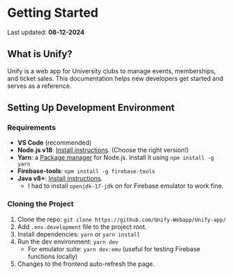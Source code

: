 # Getting Started

Last updated: **08-12-2024**

## What is Unify?

Unify is a web app for University clubs to manage events, memberships, and ticket sales. This documentation helps new developers get started and serves as a reference.

## Setting Up Development Environment

### Requirements

- **VS Code** (recommended)
- **Node.js v18**: [Install instructions](https://nodejs.org/en/download). (Choose the right version!)
- **Yarn**: a [Package manager](https://www.youtube.com/watch?v=GTC1XhYixHs) for Node.js. Install it using `npm install -g yarn`
- **Firebase-tools**: `npm install -g firebase-tools`
- **Java v8+**: [Install instructions](https://www.oracle.com/java/technologies/downloads/).
    - I had to install `openjdk-17-jdk` on for Firebase emulator to work fine.

### Cloning the Project

1. Clone the repo: `git clone https://github.com/Unify-Webapp/Unify-app/`
2. Add `.env.development` file to the project root.
3. Install dependencies: `yarn` or `yarn install`
4. Run the dev environment: `yarn dev`
    - For emulator suite: `yarn dev:emu` (useful for testing Firebase functions locally)
5. Changes to the frontend auto-refresh the page.
